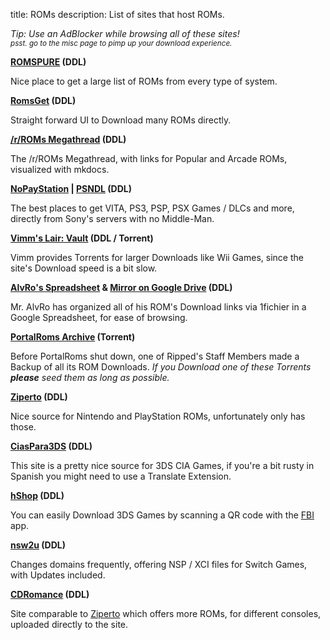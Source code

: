 title: ROMs
description: List of sites that host ROMs.

*Tip: Use an AdBlocker while browsing all of these sites!*  
<sub>*psst. go to the misc page to pimp up your download experience.*</sub>

**[ROMSPURE](https://romspure.cc/roms) (DDL)**

Nice place to get a large list of ROMs from every type of system.

**[RomsGet](https://romsget.io/) (DDL)**  

Straight forward UI to Download many ROMs directly.

**[/r/ROMs Megathread](https://r-roms.github.io/) (DDL)**

The /r/ROMs Megathread, with links for Popular and Arcade ROMs, visualized with mkdocs.

**[NoPayStation](https://nopaystation.com/) | [PSNDL](https://psndl.net/) (DDL)**

 The best places to get VITA, PS3, PSP, PSX Games / DLCs and more, directly from Sony's servers with no Middle-Man.

**[Vimm's Lair: Vault](https://vimm.net/vault/) (DDL / Torrent)**

Vimm provides Torrents for larger Downloads like Wii Games, since the site's Download speed is a bit slow.

**[AlvRo's Spreadsheet](https://docs.google.com/spreadsheets/d/19tAZ1KNEUZ58e-4kPJGh947alDb1oyrNpzcnCLk7DEE/pubhtml) & [Mirror on Google Drive](https://drive.google.com/drive/folders/1tnUrpX5X0dTite9_m6e0T4003T_NGhWe) (DDL)**

Mr. AlvRo has organized all of his ROM's Download links via 1fichier in a Google Spreadsheet, for ease of browsing.

**[PortalRoms Archive](https://1fichier.com/?pptel9kppt5ay95nxfmw) (Torrent)**

Before PortalRoms shut down, one of Ripped's Staff Members made a Backup of all its ROM Downloads.
*If you Download one of these Torrents **please** seed them as long as possible.*

**[Ziperto](https://www.ziperto.com) (DDL)**

Nice source for Nintendo and PlayStation ROMs, unfortunately only has those.

**[CiasPara3DS](https://ciaspara3ds.blogspot.com/) (DDL)**

This site is a pretty nice source for 3DS CIA Games, if you're a bit rusty in Spanish you might need to use a Translate Extension.

**[hShop](https://hshop.erista.me/) (DDL)**

You can easily Download 3DS Games by scanning a QR code with the [FBI](https://gbatemp.net/threads/release-fbi-open-source-cia-installer.386433/) app.

**[nsw2u](https://nsw2u.xyz/) (DDL)**

Changes domains frequently, offering NSP / XCI files for Switch Games, with Updates included.

**[CDRomance](https://cdromance.com/) (DDL)**

Site comparable to [Ziperto](https://ziperto.com) which offers more ROMs, for different consoles, uploaded directly to the site.
